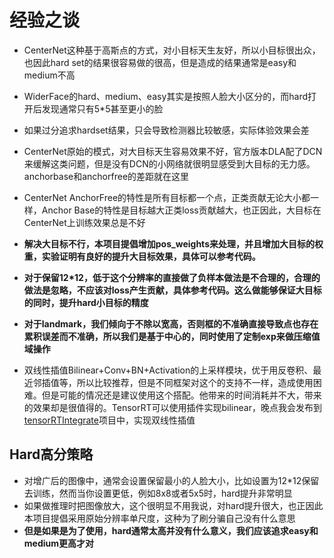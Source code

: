 # 经验之谈

* CenterNet这种基于高斯点的方式，对小目标天生友好，所以小目标很出众，也因此hard set的结果很容易做的很高，但是造成的结果通常是easy和medium不高
* WiderFace的hard、medium、easy其实是按照人脸大小区分的，而hard打开后发现通常只有5*5甚至更小的脸
* 如果过分追求hardset结果，只会导致检测器比较敏感，实际体验效果会差
* CenterNet原始的模式，对大目标天生容易效果不好，官方版本DLA配了DCN来缓解这类问题，但是没有DCN的小网络就很明显感受到大目标的无力感。anchorbase和anchorfree的差距就在这里
* CenterNet AnchorFree的特性是所有目标都一个点，正类贡献无论大小都一样，Anchor Base的特性是目标越大正类loss贡献越大，也正因此，大目标在CenterNet上训练效果总是不好
* **解决大目标不行，本项目提倡增加pos_weights来处理，并且增加大目标的权重，实验证明有良好的提升大目标效果，具体可以参考代码。**
* **对于保留12*12，低于这个分辨率的直接做了负样本做法是不合理的，合理的做法是忽略，不应该对loss产生贡献，具体参考代码。这么做能够保证大目标的同时，提升hard小目标的精度**

* **对于landmark，我们倾向于不除以宽高，否则框的不准确直接导致点也存在累积误差而不准确，所以我们是基于中心的，同时使用了定制exp来做压缩值域操作**
* 双线性插值Bilinear+Conv+BN+Activation的上采样模块，优于用反卷积、最近邻插值等，所以比较推荐，但是不同框架对这个的支持不一样，造成使用困难。但是可能的情况还是建议使用这个搭配。他带来的时间消耗并不大，带来的效果却是很值得的。TensorRT可以使用插件实现bilinear，晚点我会发布到[tensorRTIntegrate](https://github.com/dlunion/tensorRTIntegrate)项目中，实现双线性插值



## Hard高分策略

* 对增广后的图像中，通常会设置保留最小的人脸大小，比如设置为12*12保留去训练，然而当你设置更低，例如8x8或者5x5时，hard提升非常明显
* 如果做推理时把图像放大，这个很明显不用我说，对hard提升很大，也正因此本项目提倡采用原始分辨率单尺度，这种为了刷分骗自己没有什么意思
* **但是如果是为了使用，hard通常太高并没有什么意义，我们应该追求easy和medium更高才对**